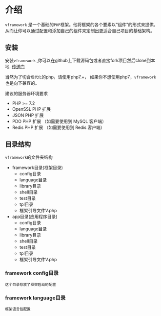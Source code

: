 # 介绍

`vframework` 是一个基础的`PHP`框架。他将框架的各个要素以“组件”的形式来提供，从而让你可以通过配置和添加自己的组件来定制出更适合自己项目的基础架构。

## 安装

安装`vframework` ,你可以在github上下载源码包或者直接fork项目然后clone到本地. [传送门](https://github.com/dingusxp/vframework)
 
当然为了切合`现代化`的php，请使用php7.+， 如果你不想使用php7，`vframework`也是向下兼容的。

建议的服务器环境要求

* PHP >= 7.2
* OpenSSL PHP 扩展
* JSON PHP 扩展
* PDO PHP 扩展 （如需要使用到 MySQL 客户端）
* Redis PHP 扩展 （如需要使用到 Redis 客户端）

## 目录结构

`vframework`的文件夹结构

* framework目录(框架目录)
    * config目录
    * language目录
    * library目录
    * shell目录
    * test目录
    * tpl目录
    * 框架引导文件V.php
* app目录(应用程序目录)
    * config目录
    * language目录
    * library目录
    * shell目录
    * test目录
    * tpl目录
    * 框架引导文件V.php

### framework config目录

    这个目录存放了框架启动的配置
    
### framework language目录

    框架语言包配置
